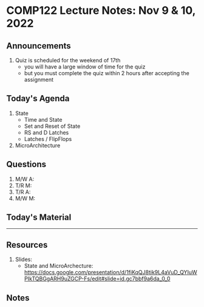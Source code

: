 # COMP122 Lecture Notes: Nov 9 & 10, 2022

## Announcements
   1. Quiz is scheduled for the weekend of 17th
      - you will have a large window of time for the quiz
      - but you must complete the quiz within 2 hours after accepting the assignment


## Today's Agenda
   1. State
      - Time and State
      - Set and Reset of State
      - RS and D Latches
      - Latches / FlipFlops
   1. MicroArchitecture


## Questions
   1. M/W A:
   1. T/R M: 
   1. T/R A:
   1. M/W M: 


## Today's Material



---
## Resources
   1. Slides:
      * State and MicroArchecture: https://docs.google.com/presentation/d/1fiKqQJ8tik9L4aVuD_QYIuWPIkTQBGgARH9uZGCP-Fs/edit#slide=id.gc7bbf9a6da_0_0


## Notes
